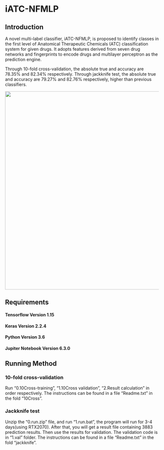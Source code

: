 # iATC-NFMLP

## Introduction

  A novel multi-label classifier, iATC-NFMLP, is proposed to identify classes in the first level of Anatomical Therapeutic Chemicals (ATC) classification system for given drugs. It adopts features derived from seven drug networks and fingerprints to encode drugs and multilayer perceptron as the prediction engine.                                                                                                            

  Through 10-fold cross-validation, the absolute true and accuracy are 78.35% and 82.34% respectively. Through jackknife test, the absolute true and accuracy are 79.27% and 82.76% respectively, higher than previous classifiers.                                                                
                                                            

                                                     
                                 
<div align=center><img src="https://github.com/tangshunrong/iATC-NFMLP/blob/main/iATC-NFMLP.jpg" width="1100" height="650" />
</div>


## Requirements
#### Tensorflow Version 1.15   
#### Keras Version 2.2.4
#### Python Version 3.6
#### Jupiter Notebook Version 6.3.0

## Running Method
### 10-fold cross-validation                                                                                        
Run “0.10Cross-training”, “1.10Cross validation”, “2.Result calculation” in order respectively. The instructions can be found in a file “Readme.txt” in the fold “10Cross”.                                                                                                     

### Jackknife test
Unzip the “0.run.zip” file, and run “1.run.bat”, the program will run for 3-4 days(using RTX2070). After that, you will get a result file containing 3883 prediction results. Then use the results for validation. The validation code is in “1.val” folder. The instructions can be found in a file “Readme.txt” in the fold “jackknife”.                                                                                                     



